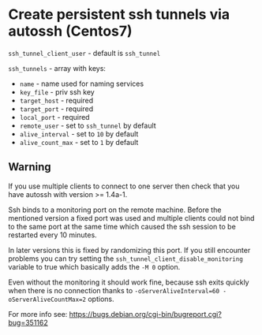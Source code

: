 # Create persistent ssh tunnels via autossh (Centos7)

`ssh_tunnel_client_user` - default is `ssh_tunnel` 

`ssh_tunnels` - array with keys:
 - `name` - name used for naming services
 - `key_file` - priv ssh key
 - `target_host` - required
 - `target_port` - required
 - `local_port` - required
 - `remote_user` - set to `ssh_tunnel` by default
 - `alive_interval` - set to `10` by default
 - `alive_count_max` - set to `1` by default
 
 
## Warning

If you use multiple clients to connect to one server then check that you have autossh
with version >= 1.4a-1.

Ssh binds to a monitoring port on the remote machine. Before the mentioned version a fixed
port was used and multiple clients could not bind to the same port at the same time
which caused the ssh session to be restarted every 10 minutes. 

In later versions this is fixed by randomizing this port. If you still encounter problems
you can try setting the `ssh_tunnel_client_disable_monitoring` variable to true which basically
adds the `-M 0` option. 

Even without the monitoring it should work fine, because ssh exits quickly when there is no 
connection thanks to `-oServerAliveInterval=60 -oServerAliveCountMax=2` options. 

For more info see:
https://bugs.debian.org/cgi-bin/bugreport.cgi?bug=351162